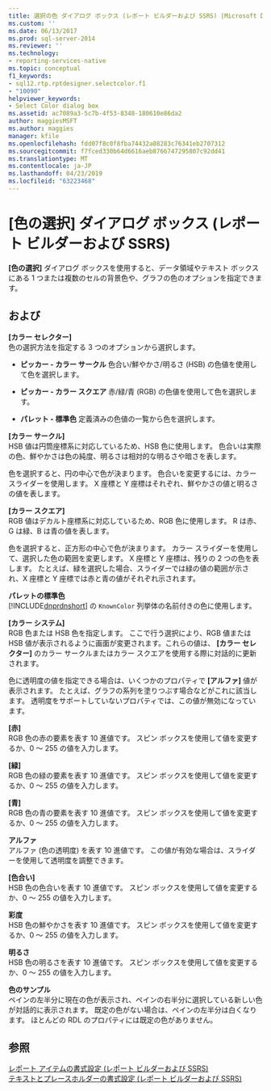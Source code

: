 ```yaml
---
title: 選択の色 ダイアログ ボックス (レポート ビルダーおよび SSRS) |Microsoft Docs
ms.custom: ''
ms.date: 06/13/2017
ms.prod: sql-server-2014
ms.reviewer: ''
ms.technology:
- reporting-services-native
ms.topic: conceptual
f1_keywords:
- sql12.rtp.rptdesigner.selectcolor.f1
- "10090"
helpviewer_keywords:
- Select Color dialog box
ms.assetid: ac7089a3-5c7b-4f53-8348-180610e86da2
author: maggiesMSFT
ms.author: maggies
manager: kfile
ms.openlocfilehash: fdd07f8c0f8fba74432a08283c76341eb2707312
ms.sourcegitcommit: f7fced330b64d6616aeb8766747295807c92dd41
ms.translationtype: MT
ms.contentlocale: ja-JP
ms.lasthandoff: 04/23/2019
ms.locfileid: "63223468"
---
```

# <a name="select-color-dialog-box-report-builder-and-ssrs"></a>[色の選択] ダイアログ ボックス (レポート ビルダーおよび SSRS)
  **[色の選択]** ダイアログ ボックスを使用すると、データ領域やテキスト ボックスにある 1 つまたは複数のセルの背景色や、グラフの色のオプションを指定できます。  
  
## <a name="options"></a>および  
 **[カラー セレクター]**  
 色の選択方法を指定する 3 つのオプションから選択します。  
  
-   **ピッカー - カラー サークル** 色合い/鮮やかさ/明るさ (HSB) の色値を使用して色を選択します。  
  
-   **ピッカー - カラー スクエア** 赤/緑/青 (RGB) の色値を使用して色を選択します。  
  
-   **パレット - 標準色** 定義済みの色値の一覧から色を選択します。  
  
 **[カラー サークル]**  
 HSB 値は円筒座標系に対応しているため、HSB 色に使用します。 色合いは実際の色、鮮やかさは色の純度、明るさは相対的な明るさや暗さを表します。  
  
 色を選択すると、円の中心で色が決まります。 色合いを変更するには、カラー スライダーを使用します。 X 座標と Y 座標はそれぞれ、鮮やかさの値と明るさの値を表します。  
  
 **[カラー スクエア]**  
 RGB 値はデカルト座標系に対応しているため、RGB 色に使用します。 R は赤、G は緑、B は青の値を表します。  
  
 色を選択すると、正方形の中心で色が決まります。 カラー スライダーを使用して、選択した色の範囲を変更します。 X 座標と Y 座標は、残りの 2 つの色を表します。 たとえば、緑を選択した場合、スライダーでは緑の値の範囲が示され、X 座標と Y 座標では赤と青の値がそれぞれ示されます。  
  
 **パレットの標準色**  
 [!INCLUDE[dnprdnshort](../includes/dnprdnshort-md.md)] の `KnownColor` 列挙体の名前付きの色に使用します。  
  
 **[カラー システム]**  
 RGB 色または HSB 色を指定します。 ここで行う選択により、RGB 値または HSB 値が表示されるように画面が変更されます。これらの値は、 **[カラー セレクター]** のカラー サークルまたはカラー スクエアを使用する際に対話的に更新されます。  
  
 色に透明度の値を指定できる場合は、いくつかのプロパティで **[アルファ]** 値が表示されます。 たとえば、グラフの系列を塗りつぶす場合などがこれに該当します。 透明度をサポートしていないプロパティでは、この値が無効になっています。  
  
 **[赤]**  
 RGB 色の赤の要素を表す 10 進値です。 スピン ボックスを使用して値を変更するか、0 ～ 255 の値を入力します。  
  
 **[緑]**  
 RGB 色の緑の要素を表す 10 進値です。 スピン ボックスを使用して値を変更するか、0 ～ 255 の値を入力します。  
  
 **[青]**  
 RGB 色の青の要素を表す 10 進値です。 スピン ボックスを使用して値を変更するか、0 ～ 255 の値を入力します。  
  
 **アルファ**  
 アルファ (色の透明度) を表す 10 進値です。 この値が有効な場合は、スライダーを使用して透明度を調整できます。  
  
 **[色合い]**  
 HSB 色の色合いを表す 10 進値です。 スピン ボックスを使用して値を変更するか、0 ～ 255 の値を入力します。  
  
 **彩度**  
 HSB 色の鮮やかさを表す 10 進値です。 スピン ボックスを使用して値を変更するか、0 ～ 255 の値を入力します。  
  
 **明るさ**  
 HSB 色の明るさを表す 10 進値です。 スピン ボックスを使用して値を変更するか、0 ～ 255 の値を入力します。  
  
 **色のサンプル**  
 ペインの左半分に現在の色が表示され、ペインの右半分に選択している新しい色が対話的に表示されます。 既定の色がない場合は、ペインの左半分は白くなります。 ほとんどの RDL のプロパティには既定の色がありません。  
  
## <a name="see-also"></a>参照  
 [レポート アイテムの書式設定 (レポート ビルダーおよび SSRS)](report-design/formatting-report-items-report-builder-and-ssrs.md)   
 [テキストとプレースホルダーの書式設定 &#40;レポート ビルダーおよび SSRS&#41;](report-design/formatting-text-and-placeholders-report-builder-and-ssrs.md)  
  
  
